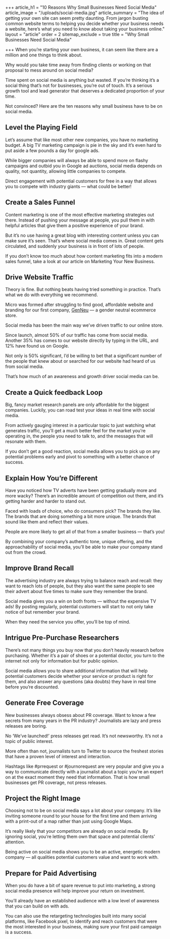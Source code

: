 +++
article_h1 = "10 Reasons Why Small Businesses Need Social Media"
article_image = "/uploads/social-media.jpg"
article_summary = "The idea of getting your own site can seem pretty daunting. From jargon busting common website terms to helping you decide whether your business needs a website, here’s what you need to know about taking your business online."
layout = "article"
order = 2
sitemap_exclude = true
title = "Why Small Businesses Need Social Media"

+++
When you’re starting your own business, it can seem like there are a million and one things to think about.

Why would you take time away from finding clients or working on that proposal to mess around on social media?

Time spent on social media is anything but wasted. If you’re thinking it’s a social thing that’s not for businesses, you’re out of touch. It’s a serious growth tool and lead generator that deserves a dedicated proportion of your time.

Not convinced? Here are the ten reasons why small business have to be on social media. 

## Level the Playing Field

Let’s assume that like most other new companies, you have no marketing budget. A big TV marketing campaign is pie in the sky and it’s even hard to put aside a few pounds a day for google ads.

While bigger companies will always be able to spend more on flashy campaigns and outbid you in Google ad auctions, social media depends on quality, not quantity, allowing little companies to compete.

Direct engagement with potential customers for free in a way that allows you to compete with industry giants — what could be better! 

## Create a Sales Funnel 

Content marketing is one of the most effective marketing strategies out there. Instead of pushing your message at people, you pull them in with helpful articles that give them a positive experience of your brand.

But it’s no use having a great blog with interesting content unless you can make sure it’s seen. That’s where social media comes in. Great content gets circulated, and suddenly your business is in front of lots of people.

If you don’t know too much about how content marketing fits into a modern sales funnel, take a look at our article on Marketing Your New Business. 

## Drive Website Traffic 

Theory is fine. But nothing beats having tried something in practice. That’s what we do with everything we recommend.

Micro was formed after struggling to find good, affordable website and branding for our first company, [GenNeu](https://genneu.co.uk/) — a gender neutral ecommerce store.

Social media has been the main way we’ve driven traffic to our online store.

Since launch, almost 50% of our traffic has come from social media. Another 35% has comes to our website directly by typing in the URL, and 12% have found us on Google.

Not only is 50% significant, I’d be willing to bet that a significant number of the people that knew about or searched for our website had heard of us from social media.

That’s how much of an awareness and growth driver social media can be. 

## Create a Quick feedback Loop

Big, fancy market research panels are only affordable for the biggest companies. Luckily, you can road test your ideas in real time with social media.

From actively gauging interest in a particular topic to just watching what generates traffic, you’ll get a much better feel for the market you’re operating in, the people you need to talk to, and the messages that will resonate with them.

If you don’t get a good reaction, social media allows you to pick up on any potential problems early and pivot to something with a better chance of success.

## Explain How You’re Different 

Have you noticed how TV adverts have been getting gradually more and more wacky? There’s an incredible amount of competition out there, and it’s getting harder and harder to stand out.

Faced with loads of choice, who do consumers pick? The brands they like. The brands that are doing something a bit more unique. The brands that sound like them and reflect their values.

People are more likely to get all of that from a smaller business — that’s you!

By combining your company’s authentic tone, unique offering, and the approachability of social media, you’ll be able to make your company stand out from the crowd. 

## Improve Brand Recall 

The advertising industry are always trying to balance reach and recall: they want to reach lots of people, but they also want the same people to see their advert about five times to make sure they remember the brand.

Social media gives you a win on both fronts — without the expensive TV ads! By posting regularly, potential customers will start to not only take notice of but remember your brand.

When they need the service you offer, you’ll be top of mind. 

## Intrigue Pre-Purchase Researchers

There’s not many things you buy now that you don’t heavily research before purchasing. Whether it’s a pair of shoes or a potential doctor, you turn to the internet not only for information but for public opinion.

Social media allows you to share additional information that will help potential customers decide whether your service or product is right for them, and also answer any questions (aka doubts) they have in real time before you’re discounted. 

## Generate Free Coverage

New businesses always obsess about PR coverage. Want to know a few secrets from many years in the PR industry? Journalists are lazy and press releases are boring.

No ‘We’ve launched!’ press releases get read. It’s not newsworthy. It’s not a topic of public interest.

More often than not, journalists turn to Twitter to source the freshest stories that have a proven level of interest and interaction.

Hashtags like #prrequest or #journorequest are very popular and give you a way to communicate directly with a journalist about a topic you’re an expert on at the exact moment they need that information. That is how small businesses get PR coverage, not press releases.

## Project the Right Image

Choosing not to be on social media says a lot about your company. It’s like inviting someone round to your house for the first time and them arriving with a print-out of a map rather than just using Google Maps.

It’s really likely that your competitors are already on social media. By ignoring social, you’re letting them own that space and potential clients’ attention.

Being active on social media shows you to be an active, energetic modern company — all qualities potential customers value and want to work with.

## Prepare for Paid Advertising 

When you do have a bit of spare revenue to put into marketing, a strong social media presence will help improve your return on investment.

You’ll already have an established audience with a low level of awareness that you can build on with ads.

You can also use the retargeting technologies built into many social platforms, like Facebook pixel, to identify and reach customers that were the most interested in your business, making sure your first paid campaign is a success.